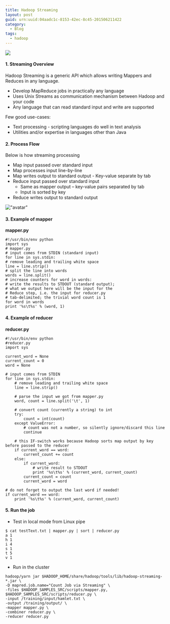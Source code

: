 ```yaml
---
title: Hadoop Streaming
layout: post
guid: urn:uuid:04aadc1c-8153-42ec-8c45-201506211422
category: 
  - Blog
tags:
  - hadoop
---
```

![](/images/hadoopstream.jpg)
#### 1. Streaming Overview

Hadoop Streaming is a generic API which allows writing Mappers and Reduces in any language. 

* Develop MapReduce jobs in practically any language
* Uses Unix Streams as communication mechanism between Hadoop and your code
* Any language that can read standard input and write are supported

Few good use-cases:

* Text processing - scripting languages do well in text analysis
* Utilities and/or expertise in languages other than Java


#### 2. Process Flow

Below is how streaming processing

* Map input passed over standard input
* Map processes input line-by-line
* Map writes output to standard output - Key-value separate by tab
* Reduce input passed over standard input
  * Same as mapper output – key-value pairs separated by tab
  * Input is sorted by key
* Reduce writes output to standard output
   
!["avatar"](/images/hadoopstreaming.png)

#### 3. Example of mapper

**mapper.py**  

```
#!/usr/bin/env python 
import sys 
# mapper.py 
# input comes from STDIN (standard input) 
for line in sys.stdin: 
# remove leading and trailing white space 
line = line.strip() 
# split the line into words 
words = line.split() 
# increase counters for word in words: 
# write the results to STDOUT (standard output); 
# what we output here will be the input for the 
# Reduce step, i.e. the input for reducer.py 
# tab-delimited; the trivial word count is 1 
for word in words
print '%s\t%s' % (word, 1) 
```

#### 4. Example of reducer

**reducer.py**  

```
#!/usr/bin/env python
#reducer.py
import sys

current_word = None
current_count = 0
word = None

# input comes from STDIN
for line in sys.stdin:
    # remove leading and trailing white space
    line = line.strip()

    # parse the input we got from mapper.py
    word, count = line.split('\t', 1)

    # convert count (currently a string) to int
    try:
        count = int(count)
    except ValueError:
        # count was not a number, so silently ignore/discard this line
        continue

    # this IF-switch works because Hadoop sorts map output by key before passed to the reducer
    if current_word == word:
        current_count += count
    else:
        if current_word:
            # write result to STDOUT
            print '%s\t%s' % (current_word, current_count)
        current_count = count
        current_word = word

# do not forget to output the last word if needed!
if current_word == word:
    print '%s\t%s' % (current_word, current_count)  
```

#### 5. Run the job

* Test in local mode from Linux pipe
   
```
$ cat testText.txt | mapper.py | sort | reducer.py
a 1
h 1
i 4
s 1
t 5
v 1
```

* Run in the cluster

```
hadoop/yarn jar $HADOOP_HOME/share/hadoop/tools/lib/hadoop-streaming-*.jar \
-D mapred.job.name="Count Job via Streaming" \
-files $HADOOP_SAMPLES_SRC/scripts/mapper.py, $HADOOP_SAMPLES_SRC/scripts/reducer.py \
-input /training/input/hamlet.txt \
-output /training/output/ \
-mapper mapper.py \
-combiner reducer.py \
-reducer reducer.py
```

